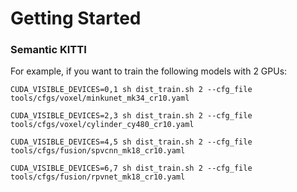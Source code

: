 # Getting Started

### Semantic KITTI

For example, if you want to train the following models with 2 GPUs:

```
CUDA_VISIBLE_DEVICES=0,1 sh dist_train.sh 2 --cfg_file tools/cfgs/voxel/minkunet_mk34_cr10.yaml           

CUDA_VISIBLE_DEVICES=2,3 sh dist_train.sh 2 --cfg_file tools/cfgs/voxel/cylinder_cy480_cr10.yaml

CUDA_VISIBLE_DEVICES=4,5 sh dist_train.sh 2 --cfg_file tools/cfgs/fusion/spvcnn_mk18_cr10.yaml

CUDA_VISIBLE_DEVICES=6,7 sh dist_train.sh 2 --cfg_file tools/cfgs/fusion/rpvnet_mk18_cr10.yaml
```

